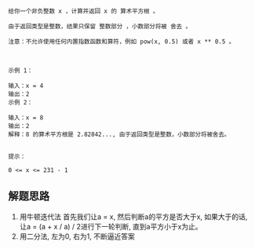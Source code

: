 ```azure
给你一个非负整数 x ，计算并返回 x 的 算术平方根 。

由于返回类型是整数，结果只保留 整数部分 ，小数部分将被 舍去 。

注意：不允许使用任何内置指数函数和算符，例如 pow(x, 0.5) 或者 x ** 0.5 。

 

示例 1：

输入：x = 4
输出：2
示例 2：

输入：x = 8
输出：2
解释：8 的算术平方根是 2.82842..., 由于返回类型是整数，小数部分将被舍去。
 

提示：

0 <= x <= 231 - 1
```
## 解题思路
1. 用牛顿迭代法
首先我们让a = x, 然后判断a的平方是否大于x, 如果大于的话, 让a = (a + x / a) / 2进行下一轮判断, 直到a平方小于x为止。
2. 用二分法, 左为0, 右为1, 不断逼近答案
